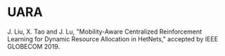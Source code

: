 # UARA
J. Liu, X. Tao and J. Lu, "Mobility-Aware Centralized Reinforcement Learning for Dynamic Resource Allocation in HetNets," accepted by IEEE GLOBECOM 2019. 

